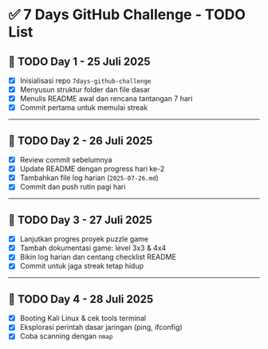 # ✅ 7 Days GitHub Challenge - TODO List

## 🔧 TODO Day 1 - 25 Juli 2025
- [x] Inisialisasi repo `7days-github-challenge`
- [x] Menyusun struktur folder dan file dasar
- [x] Menulis README awal dan rencana tantangan 7 hari
- [x] Commit pertama untuk memulai streak

---

## 🔧 TODO Day 2 - 26 Juli 2025
- [x] Review commit sebelumnya
- [x] Update README dengan progress hari ke-2
- [x] Tambahkan file log harian (`2025-07-26.md`)
- [x] Commit dan push rutin pagi hari

---

## 🔧 TODO Day 3 - 27 Juli 2025
- [x] Lanjutkan progres proyek puzzle game
- [x] Tambah dokumentasi game: level 3x3 & 4x4
- [x] Bikin log harian dan centang checklist README
- [x] Commit untuk jaga streak tetap hidup

---

## 🔧 TODO Day 4 - 28 Juli 2025
- [x] Booting Kali Linux & cek tools terminal
- [x] Eksplorasi perintah dasar jaringan (ping, ifconfig)
- [x] Coba scanning dengan `nmap`
